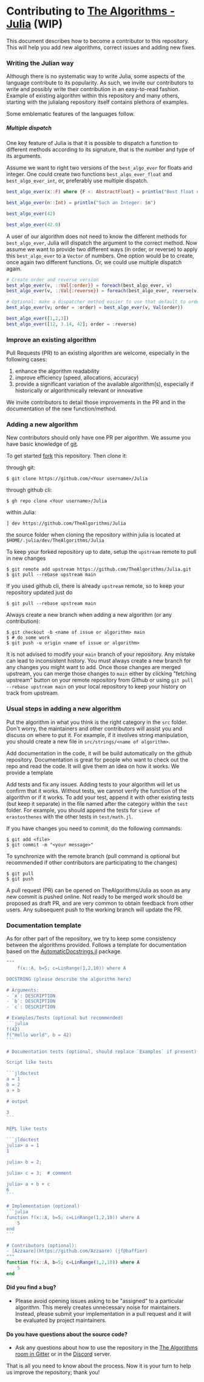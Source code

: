 # Contributing to [The Algorithms - Julia](https://github.com/TheAlgorithms/Julia) (WIP)

This document describes how to become a contributor to this repository. This will help you add new algorithms, correct issues and adding new fixes.

### Writing the Julian way

Although there is no systematic way to write Julia, some aspects of the language contribute to its popularity. As such, we invite our contributors to write and possibly write their contribution in an easy-to-read fashion. Example of existing algorithm within this repository and many others, starting with the julialang repository itself contains plethora of examples.

Some emblematic features of the languages follow.

##### Multiple dispatch

One key feature of Julia is that it is possible to dispatch a function to different methods according to its signature, that is the number and type of its arguments.

Assume we want to right two versions of the `best_algo_ever` for floats and integer. One could create two functions `best_algo_ever_float` and `best_algo_ever_int`, or, preferably use multiple dispatch.

```julia
best_algo_ever(x::F) where {F <: AbstractFloat} = println("Best float ever: $x")

best_algo_ever(n::Int) = println("Such an Integer: $n")

best_algo_ever(42)

best_algo_ever(42.0)
```

A user of our algorithm does not need to know the different methods for `best_algo_ever`, Julia will dispatch the argument to the correct method. Now assume we want to provide two different ways (in order, or reverse) to apply this `best_algo_ever` to a `Vector` of numbers. One option would be to create, once again two different functions. Or, we could use multiple dispatch again.

```julia
# Create order and reverse version
best_algo_ever(v, ::Val{:order}) = foreach(best_algo_ever, v)
best_algo_ever(v, ::Val{:reverse}) = foreach(best_algo_ever, reverse(v))

# Optional: make a dispatcher method easier to use that default to ordered iteration
best_algo_ever(v; order = :order) = best_algo_ever(v, Val(order))

best_algo_ever([1,2,3])
best_algo_ever([12, 3.14, 42]; order = :reverse)
```

### Improve an existing algorithm

Pull Requests (PR) to an existing algorithm are welcome, especially in the following cases:
1. enhance the algorithm readability
1. improve efficiency (speed, allocations, accuracy)
1. provide a significant variation of the available algorithm(s), especially if historically or algorithmically relevant or innovative

We invite contributors to detail those improvements in the PR and in the documentation of the new function/method.


### Adding a new algorithm

New contributors should only have one PR per algorithm. We assume you have basic knowledge of [git](https://git-scm.org).

To get started [fork](https://help.github.com/articles/fork-a-repo) this repository. Then clone it:

through git:

```
$ git clone https://github.com/<Your username>/Julia
```

through github cli:

```
$ gh repo clone <Your username>/Julia
```

within Julia:
```
] dev https://github.com/TheAlgorithms/Julia
```

the source folder when cloning the repository within julia is located at `$HOME/.julia/dev/TheAlgorithms/Julia`

To keep your forked repository up to date, setup the `upstream` remote to pull in new changes

```
$ git remote add upstream https://github.com/TheAlgorithms/Julia.git
$ git pull --rebase upstream main
```

If you used github cli, there is already `upstream` remote, so to keep your repository updated just do

```
$ git pull --rebase upstream main
```

Always create a new branch when adding a new algorithm (or any contribution):

```
$ git checkout -b <name of issue or algorithm> main
$ # do some work
$ git push -u origin <name of issue or algorithm>
```

It is not advised to modify your `main` branch of your repository. Any mistake can lead to inconsistent history. You must always create a new branch for any changes you might want to add. Once those changes are merged upstream, you can merge those changes to `main` either by clicking "fetching upstream" button on your remote repository from Github or using `git pull --rebase upstream main` on your local repository to keep your history on track from upstream.

### Usual steps in adding a new algorithm

Put the algorithm in what you think is the right category in the `src` folder. Don't worry, the maintainers and other contributors will assist you and discuss on where to put it. For example, if it involves string manipulation, you should create a new file in `src/strings/<name of algorithm>`.

Add documentation in the code, it will be build automatically on the github repository. Documentation is great for people who want to check out the repo and read the code. It will give them an idea on how it works. We provide a template 

Add tests and fix any issues. Adding tests to your algorithm will let us confirm that it works. Without tests, we cannot verify the function of the algorithm or if it works. To add your test, append it with other existing tests (but keep it separate) in the file named after the category within the `test` folder. For example, you should append the tests for `sieve of erastosthenes` with the other tests in `test/math.jl`.

If you have changes you need to commit, do the following commands:

```
$ git add <file>
$ git commit -m "<your message>"
```

To synchronize with the remote branch (pull command is optional but recommended if other contributors are participating to the changes)

```
$ git pull
$ git push
```

A pull request (PR) can be opened on TheAlgorithms/Julia as soon as any new commit is pushed online. Not ready to be merged work should be proposed as draft PR, and are very common to obtain feedback from other users.
Any subsequent push to the working branch will update the PR.

### Documentation template

As for other part of the repository, we try to keep some consistency between the algorithms provided. Follows a template for documentation based on the [AutomaticDocstrings.jl](https://github.com/baggepinnen/AutomaticDocstrings.jl#usage) package.

````julia
"""
    f(x::A, b=5; c=LinRange(1,2,10)) where A

DOCSTRING (please describe the algorithm here)

# Arguments:
- `x`: DESCRIPTION
- `b`: DESCRIPTION
- `c`: DESCRIPTION

# Examples/Tests (optional but recommended)
```julia
f(42)
f("Hello world", b = 42)
```

# Documentation tests (optional, should replace `Examples` if present)

Script like tests

```jldoctest
a = 1
b = 2
a + b

# output

3
```

REPL like tests

```jldoctest
julia> a = 1
1

julia> b = 2;

julia> c = 3;  # comment

julia> a + b + c
6
```

# Implementation (optional)
```julia
function f(x::A, b=5; c=LinRange(1,2,10)) where A
    5
end
```

# Contributors (optional):
- [Azzaare](https://github.com/Azzaare) (jf@baffier)
"""
function f(x::A, b=5; c=LinRange(1,2,10)) where A
    5
end
````

#### **Did you find a bug?**

- Please avoid opening issues asking to be "assigned” to a particular algorithm. This merely creates unnecessary noise for maintainers. Instead, please submit your implementation in a pull request and it will be evaluated by project maintainers.

#### **Do you have questions about the source code?**

- Ask any questions about how to use the repository in the [The Algorithms room in Gitter](https://gitter.im/TheAlgorithms/community?source=orgpage#) or in the [Discord](https://discord.gg/c7MnfGFGa6) server.

That is all you need to know about the process. Now it is your turn to help us improve the repository; thank you!
